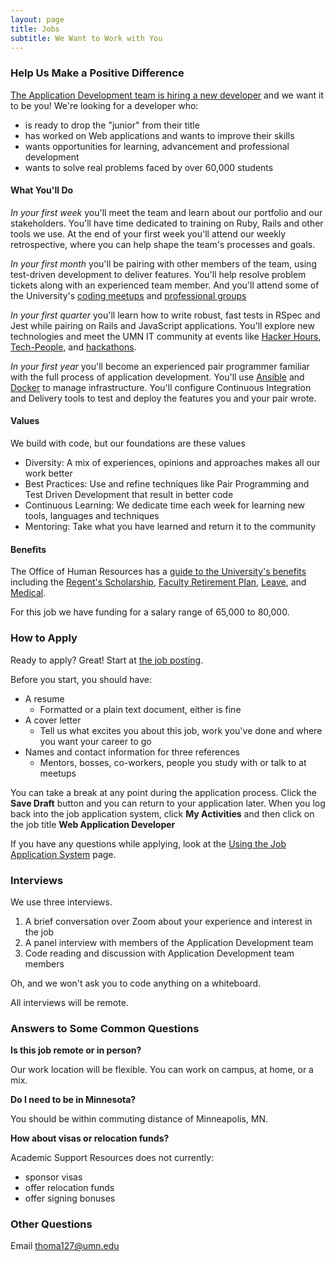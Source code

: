 ```yaml
---
layout: page
title: Jobs
subtitle: We Want to Work with You
---
```


### Help Us Make a Positive Difference

[The Application Development team is hiring a new developer](https://z.umn.edu/asr_ror_job_external) and we want it to be you! We're looking for a developer who:

* is ready to drop the "junior" from their title
* has worked on Web applications and wants to improve their skills
* wants opportunities for learning, advancement and professional development
* wants to solve real problems faced by over 60,000 students

#### What You'll Do

_In your first week_ you'll meet the team and learn about our portfolio and our stakeholders. You'll have time dedicated to training on Ruby, Rails and other tools we use. At the end of your first week you'll attend our weekly retrospective, where you can help shape the team's processes and goals.

_In your first month_ you'll be pairing with other members of the team, using test-driven development to deliver features. You'll help resolve problem tickets along with an experienced team member. And you'll attend some of the University's [coding meetups](http://code-people.umn.edu/) and [professional groups](https://campus-climate.umn.edu/get-involved#faculty-staff)

_In your first quarter_ you'll learn how to write robust, fast tests in RSpec and Jest while pairing on Rails and JavaScript applications. You'll explore new technologies and meet the UMN IT community at events like [Hacker Hours](https://umnhackerhours.github.io), [Tech-People](http://tech-people.umn.edu), and [hackathons](http://umn.campuscodefest.org/).

_In your first year_ you'll become an experienced pair programmer familiar with the full process of application development. You'll use [Ansible](https://www.ansible.com) and [Docker](https://www.docker.com) to manage infrastructure. You'll configure Continuous Integration and Delivery tools to test and deploy the features you and your pair wrote.

#### Values

We build with code, but our foundations are these values

- Diversity: A mix of experiences, opinions and approaches makes all our work better
- Best Practices: Use and refine techniques like Pair Programming and Test Driven Development that result in better code
- Continuous Learning: We dedicate time each week for learning new tools, languages and techniques
- Mentoring: Take what you have learned and return it to the community

#### Benefits

The Office of Human Resources has a [guide to the University's benefits](https://humanresources.umn.edu/benefits) including the [Regent's Scholarship](https://humanresources.umn.edu/benefits/tuition-benefits), [Faculty Retirement Plan](http://humanresources.umn.edu/employee-benefits/retirement#anchor-auto), [Leave](https://humanresources.umn.edu/benefits/vacations-and-leaves), and [Medical](https://humanresources.umn.edu/employee-benefits/medical).

For this job we have funding for a salary range of 65,000 to 80,000.

### How to Apply

Ready to apply? Great! Start at [the job posting](https://z.umn.edu/asr_dev2_external).

Before you start, you should have:

- A resume
   - Formatted or a plain text document, either is fine
- A cover letter
  - Tell us what excites you about this job, work you've done and where you want your career to go
- Names and contact information for three references
  - Mentors, bosses, co-workers, people you study with or talk to at meetups

You can take a break at any point during the application process. Click the **Save Draft** button and you can return to your application later. When you log back into the job application system, click **My Activities** and then click on the job title **Web Application Developer**

If you have any questions while applying, look at the [Using the Job Application System](http://humanresources.umn.edu/find-job/using-employment-system) page.

### Interviews

We use three interviews.

1. A brief conversation over Zoom about your experience and interest in the job
1. A panel interview with members of the Application Development team
1. Code reading and discussion with Application Development team members

Oh, and we won't ask you to code anything on a whiteboard.

All interviews will be remote.

### Answers to Some Common Questions

**Is this job remote or in person?**

Our work location will be flexible. You can work on campus, at home, or a mix.

**Do I need to be in Minnesota?**

You should be within commuting distance of Minneapolis, MN.

**How about visas or relocation funds?**

Academic Support Resources does not currently:

- sponsor visas
- offer relocation funds
- offer signing bonuses

### Other Questions

Email <a href="mailto:thoma127@umn.edu">thoma127@umn.edu</a>
